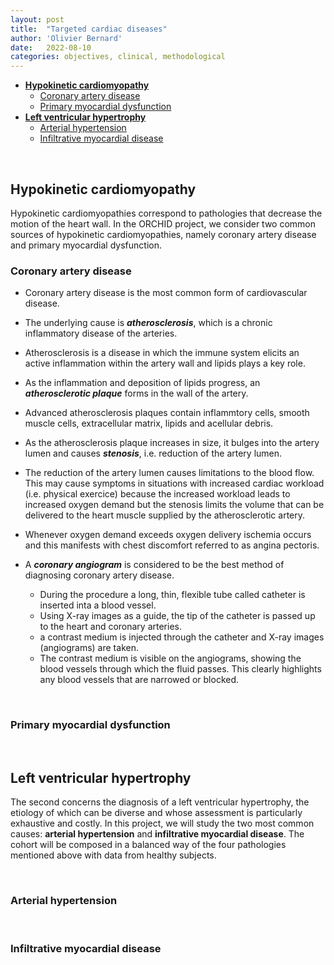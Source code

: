 ```yaml
---
layout: post
title:  "Targeted cardiac diseases"
author: 'Olivier Bernard'
date:   2022-08-10
categories: objectives, clinical, methodological
---
```



- [**Hypokinetic cardiomyopathy**](#targeted-pathologies)
  - [Coronary artery disease](#coronary-artery-disease)
  - [Primary myocardial dysfunction](#primary-myocardial-dysfunction)  
- [**Left ventricular hypertrophy**](#left-ventricular-hypertrophy)        
  - [Arterial hypertension](#arterial-hypertension)
  - [Infiltrative myocardial disease](#infiltrative-myocardial-disease)  

&nbsp;

## **Hypokinetic cardiomyopathy**

Hypokinetic cardiomyopathies correspond to pathologies that decrease the motion of the heart wall. In the ORCHID project, we consider two common sources of hypokinetic cardiomyopathies, namely coronary artery disease and primary myocardial dysfunction.


### Coronary artery disease

* Coronary artery disease is the most common form of cardiovascular disease. 
* The underlying cause is ***atherosclerosis***, which is a chronic inflammatory disease of the arteries.
* Atherosclerosis is a disease in which the immune system elicits an active inflammation within the artery wall and lipids plays a key role.
* As the inflammation and deposition of lipids progress, an ***atherosclerotic plaque*** forms in the wall of the artery. 
* Advanced atherosclerosis plaques contain inflammtory cells, smooth muscle cells, extracellular matrix, lipids and acellular debris.
* As the atherosclerosis plaque increases in size, it bulges into the artery lumen and causes ***stenosis***, i.e. reduction of the artery lumen. 
* The reduction of the artery lumen causes limitations to the blood flow. This may cause symptoms in situations with increased cardiac workload (i.e. physical exercice) because the increased workload leads to increased oxygen demand but the stenosis limits the volume that can be delivered to the heart muscle supplied by the atherosclerotic artery.
* Whenever oxygen demand exceeds oxygen delivery ischemia occurs and this manifests with chest discomfort referred to as angina pectoris.

* A ***coronary angiogram*** is considered to be the best method of diagnosing coronary artery disease.
    * During the procedure a long, thin, flexible tube called catheter is inserted inta a blood vessel.
    * Using X-ray images as a guide, the tip of the catheter is passed up to the heart and coronary arteries.
    * a contrast medium is injected through the catheter and X-ray images (angiograms) are taken.
    * The contrast medium is visible on the angiograms, showing the blood vessels through which the fluid passes. This clearly highlights any blood vessels that are narrowed or blocked. 

&nbsp;

### Primary myocardial dysfunction

&nbsp;

## **Left ventricular hypertrophy**

The second concerns the diagnosis of a left ventricular hypertrophy, the etiology of which can be diverse and whose assessment is particularly exhaustive and costly. In this project, we will study the two most common causes: **arterial hypertension** and **infiltrative myocardial disease**. The cohort will be composed in a balanced way of the four pathologies mentioned above with data from healthy
subjects.

&nbsp;

### Arterial hypertension

&nbsp;

### Infiltrative myocardial disease



